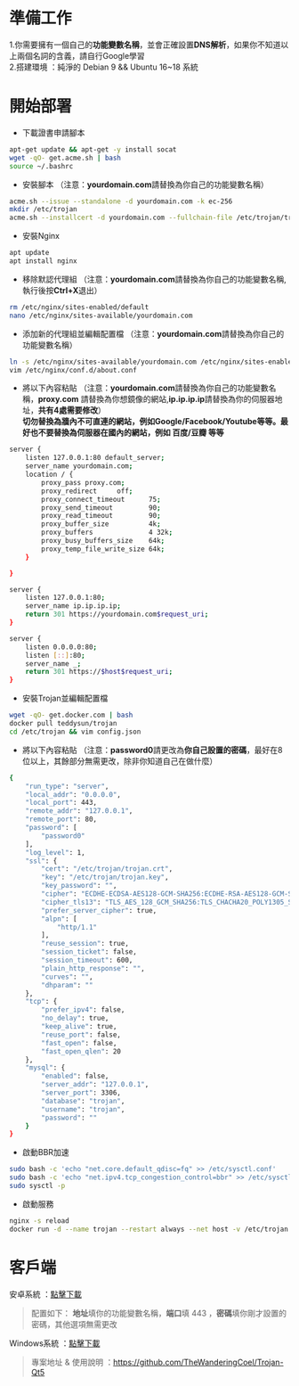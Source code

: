 # 準備工作
1.你需要擁有一個自己的**功能變數名稱**，並會正確設置**DNS解析**，如果你不知道以上兩個名詞的含義，請自行Google學習     
2.搭建環境 ：純淨的 Debian 9 && Ubuntu 16~18 系統

# 開始部署
- 下載證書申請腳本
```bash
apt-get update && apt-get -y install socat         
wget -qO- get.acme.sh | bash       
source ~/.bashrc
```
- 安裝腳本 （注意：**yourdomain.com**請替換為你自己的功能變數名稱）
```bash
acme.sh --issue --standalone -d yourdomain.com -k ec-256
mkdir /etc/trojan
acme.sh --installcert -d yourdomain.com --fullchain-file /etc/trojan/trojan.crt --key-file /etc/trojan/trojan.key --ecc
```
- 安裝Nginx
```bash
apt update
apt install nginx
```
- 移除默認代理組 （注意：**yourdomain.com**請替換為你自己的功能變數名稱,執行後按**Ctrl+X**退出）
```bash
rm /etc/nginx/sites-enabled/default
nano /etc/nginx/sites-available/yourdomain.com
```
- 添加新的代理組並編輯配置檔 （注意：**yourdomain.com**請替換為你自己的功能變數名稱）
```bash
ln -s /etc/nginx/sites-available/yourdomain.com /etc/nginx/sites-enabled/
vim /etc/nginx/conf.d/about.conf
```
- 將以下內容粘貼 （注意：**yourdomain.com**請替換為你自己的功能變數名稱，**proxy.com** 請替換為你想鏡像的網站,**ip.ip.ip.ip**請替換為你的伺服器地址，**共有4處需要修改**）                  
**切勿替換為牆內不可直連的網站，例如Google/Facebook/Youtube等等。最好也不要替換為伺服器在國內的網站，例如 百度/豆瓣 等等**
```bash
server {
    listen 127.0.0.1:80 default_server;
    server_name yourdomain.com;
    location / {
        proxy_pass proxy.com;
        proxy_redirect     off;
        proxy_connect_timeout      75; 
        proxy_send_timeout         90; 
        proxy_read_timeout         90; 
        proxy_buffer_size          4k; 
        proxy_buffers              4 32k; 
        proxy_busy_buffers_size    64k; 
        proxy_temp_file_write_size 64k; 
    }

}

server {
    listen 127.0.0.1:80;
    server_name ip.ip.ip.ip;
    return 301 https://yourdomain.com$request_uri;
}

server {
    listen 0.0.0.0:80;
    listen [::]:80;
    server_name _;
    return 301 https://$host$request_uri;
}
```
- 安裝Trojan並編輯配置檔
```bash
wget -qO- get.docker.com | bash
docker pull teddysun/trojan
cd /etc/trojan && vim config.json
```
- 將以下內容粘貼 （注意：**password0**請更改為**你自己設置的密碼**，最好在8位以上，其餘部分無需更改，除非你知道自己在做什麼）
```bash
{
    "run_type": "server",
    "local_addr": "0.0.0.0",
    "local_port": 443,
    "remote_addr": "127.0.0.1",
    "remote_port": 80,
    "password": [
        "password0"
    ],
    "log_level": 1,
    "ssl": {
        "cert": "/etc/trojan/trojan.crt",
        "key": "/etc/trojan/trojan.key",
        "key_password": "",
        "cipher": "ECDHE-ECDSA-AES128-GCM-SHA256:ECDHE-RSA-AES128-GCM-SHA256:ECDHE-ECDSA-AES256-GCM-SHA384:ECDHE-RSA-AES256-GCM-SHA384:ECDHE-ECDSA-CHACHA20-POLY1305:ECDHE-RSA-CHACHA20-POLY1305:DHE-RSA-AES128-GCM-SHA256:DHE-RSA-AES256-GCM-SHA384",
        "cipher_tls13": "TLS_AES_128_GCM_SHA256:TLS_CHACHA20_POLY1305_SHA256:TLS_AES_256_GCM_SHA384",
        "prefer_server_cipher": true,
        "alpn": [
            "http/1.1"
        ],
        "reuse_session": true,
        "session_ticket": false,
        "session_timeout": 600,
        "plain_http_response": "",
        "curves": "",
        "dhparam": ""
    },
    "tcp": {
        "prefer_ipv4": false,
        "no_delay": true,
        "keep_alive": true,
        "reuse_port": false,
        "fast_open": false,
        "fast_open_qlen": 20
    },
    "mysql": {
        "enabled": false,
        "server_addr": "127.0.0.1",
        "server_port": 3306,
        "database": "trojan",
        "username": "trojan",
        "password": ""
    }
}
```
- 啟動BBR加速
```bash
sudo bash -c 'echo "net.core.default_qdisc=fq" >> /etc/sysctl.conf'
sudo bash -c 'echo "net.ipv4.tcp_congestion_control=bbr" >> /etc/sysctl.conf'
sudo sysctl -p
```
- 啟動服務
```bash
nginx -s reload
docker run -d --name trojan --restart always --net host -v /etc/trojan:/etc/trojan teddysun/trojan
```

# 客戶端
安卓系統 ：[點擊下載](https://github.com/trojan-gfw/igniter/releases)          
> 配置如下： **地址**填你的功能變數名稱，**端口**填 443 ，**密碼**填你剛才設置的密碼，其他選項無需更改        

Windows系統 ：[點擊下載](https://github.com/Trojan-Qt5/Trojan-Qt5/releases)   
> 專案地址 & 使用說明 ：https://github.com/TheWanderingCoel/Trojan-Qt5
